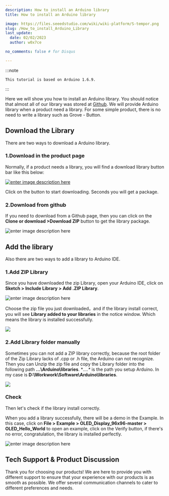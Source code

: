 ```yaml
---
description: How to install an Arduino library
title: How to install an Arduino library

image: https://files.seeedstudio.com/wiki/wiki-platform/S-tempor.png
slug: /How_to_install_Arduino_Library
last_update:
  date: 02/02/2023
  author: w0x7ce

no_comments: false # for Disqus

---
```



:::note

    This tutorial is based on Arduino 1.6.9.
:::

Here we will show you how to install an Arduino library. You should notice that almost all of our library was stored at [Github](https://github.com/Seeed-Studio). We will provide Arduino library when a product need a library. For some simple product, there is no need to write a library such as Grove - Button.

## Download the Library

There are two ways to download a Arduino library.

### 1.Download in the product page
Normally, if a product needs a library, you will find a download library button bar like this below:

[![enter image description here](https://files.seeedstudio.com/wiki/Grove_OLED_1.12/images/library.png)](https://github.com/Seeed-Studio/OLED_Display_96X96/archive/master.zip)

Click on the button to start downloading. Seconds you will get a package.

### 2.Download from github

If you need to download from a Github page, then you can click on the **Clone or download >Download ZIP** button to get the library package.

![enter image description here](https://files.seeedstudio.com/wiki/Tutorial_Add_Arduino_Library/images/github_download.png)

## Add the library

Also there are two ways to add a library to Arduino IDE.

### 1.Add ZIP Library

Since you have downloaded the zip Library, open your Arduino IDE, click on **Sketch > Include Library > Add .ZIP Library**.

![enter image description here](https://files.seeedstudio.com/wiki/Get_Started_With_Arduino/img/Add_Zip.png)

Choose the zip file you just downloaded，and if the library install correct, you will see **Library added to your libraries** in the notice window. Which means the library is installed successfully.

![](https://files.seeedstudio.com/wiki/Get_Started_With_Arduino/img/upload_complete.png)

### 2.Add Library folder manually
Sometimes you can not add a ZIP library correctly, because the root folder of the Zip Library lacks of .cpp or .h file, the Arduino can not recognize. Then you can Unzip the zip file and copy the Library folder into the following path **...\Arduino\libraries**. **....\** is the path you setup Arduino. In my case is **D:\Workwork\Software\Arduino\libraries**.

![](https://files.seeedstudio.com/wiki/Get_Started_With_Arduino/img/Location_lib.png)

### Check
Then let's check if the library install correctly.

When you add a library successfully, there will be a demo in the Example. In this case, click on **File > Example > OLED_Display_96x96-master > OLED_Hello_World** to open an example, click on the Verify button, if there's no error, congratulation, the library is installed perfectly. 


![enter image description here](https://files.seeedstudio.com/wiki/Get_Started_With_Arduino/img/successlly.png)

## Tech Support & Product Discussion
Thank you for choosing our products! We are here to provide you with different support to ensure that your experience with our products is as smooth as possible. We offer several communication channels to cater to different preferences and needs.

<div class="button_tech_support_container">
<a href="https://forum.seeedstudio.com/" class="button_forum"></a> 
<a href="https://www.seeedstudio.com/contacts" class="button_email"></a>
</div>

<div class="button_tech_support_container">
<a href="https://discord.gg/eWkprNDMU7" class="button_discord"></a> 
<a href="https://github.com/Seeed-Studio/wiki-documents/discussions/69" class="button_discussion"></a>
</div>
